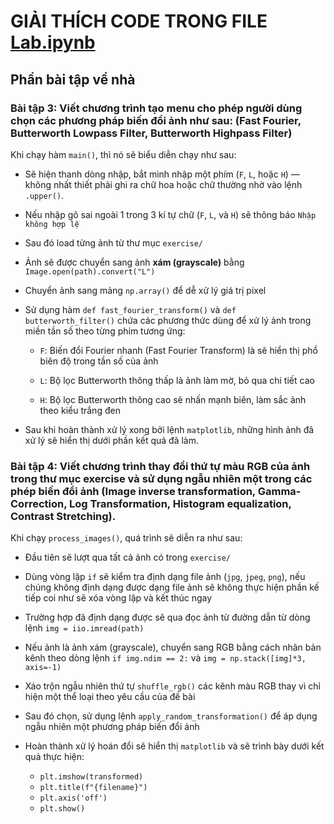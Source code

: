 # GIẢI THÍCH CODE TRONG FILE [Lab.ipynb](./Lab4.ipynb)

## Phần bài tập về nhà

### Bài tập 3: Viết chương trình tạo menu cho phép người dùng chọn các phương pháp biến đổi ảnh như sau: (Fast Fourier, Butterworth Lowpass Filter, Butterworth Highpass Filter)

Khi chạy hàm `main()`, thì nó sẽ biểu diễn chạy như sau:

 - Sẽ hiện thanh dòng nhập, bắt mình nhập một phím (`F`, `L`, hoặc `H`) — không nhất thiết phải ghi ra chữ hoa hoặc chữ thường nhờ vào lệnh `.upper()`.

 - Nếu nhập gõ sai ngoài 1 trong 3 kí tự chữ (`F`, `L`, và `H`) sẽ thông báo `Nhập không hợp lệ`

 - Sau đó load từng ảnh từ thư mục `exercise/`

 - Ảnh sẽ được chuyển sang ảnh **xám (grayscale)** bằng `Image.open(path).convert("L")`

 - Chuyển ảnh sang mảng `np.array()` để dễ xử lý giá trị pixel

 - Sử dụng hàm `def fast_fourier_transform()` và `def butterworth_filter()` chứa các phương thức dùng để xử lý ảnh trong miền tần số theo từng phím tương ứng:

   - `F`: Biến đổi Fourier nhanh (Fast Fourier Transform) là sẽ hiển thị phổ biên độ trong tần số của ảnh

   - `L`: Bộ lọc Butterworth thông thấp là ảnh làm mờ, bỏ qua chi tiết cao

   - `H`: Bộ lọc Butterworth thông cao sẽ nhấn mạnh biên, làm sắc ảnh theo kiểu trắng đen 

 - Sau khi hoàn thành xử lý xong bởi lệnh `matplotlib`, những hình ảnh đã xử lý sẽ hiển thị dưới phần kết quả đã làm.


### Bài tập 4: Viết chương trình thay đổi thứ tự màu RGB của ảnh trong thư mục exercise và sử dụng ngẫu nhiên một trong các phép biến đổi ảnh (Image inverse transformation, Gamma-Correction, Log Transformation, Histogram equalization, Contrast Stretching).

Khi chạy `process_images()`, quá trình sẽ diễn ra như sau:

 - Đầu tiên sẽ lượt qua tất cả ảnh có trong `exercise/`  

 - Dùng vòng lặp `if` sẽ kiểm tra định dạng file ảnh (`jpg`, `jpeg`, `png`), nếu chúng không định dạng được dạng file ảnh sẽ không thực hiện phần kế tiếp coi như sẽ xóa vòng lặp và kết thúc ngay

 - Trường hợp đã định dạng được sẽ qua đọc ảnh từ đường dẫn từ dòng lệnh `img = iio.imread(path)`

 - Nếu ảnh là ảnh xám (grayscale), chuyển sang RGB bằng cách nhân bản kênh theo dòng lệnh `if img.ndim == 2:` và `img = np.stack([img]*3, axis=-1)`

 - Xáo trộn ngẫu nhiên thứ tự `shuffle_rgb()` các kênh màu RGB thay vì chỉ hiện một thể loại theo yêu cầu của đề bài 

 - Sau đó chọn, sử dụng lệnh `apply_random_transformation()` để áp dụng ngẫu nhiên một phương pháp biến đổi ảnh

 - Hoàn thành xử lý hoán đổi sẽ hiển thị `matplotlib` và sẽ trình bày dưới kết quả thực hiện:
     - `plt.imshow(transformed)`  
     - `plt.title(f"{filename}")`  
     - `plt.axis('off')`  
     - `plt.show()`


